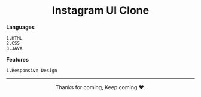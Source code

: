 <h1 align="center">Instagram UI Clone</h1>


**Languages**
```
1.HTML
2.CSS
3.JAVA
```
**Features**
```
1.Responsive Design
```


<hr>
<p align="center">Thanks for coming, Keep coming ❤️.</p>